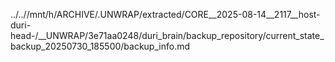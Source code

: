 ../..//mnt/h/ARCHIVE/.UNWRAP/extracted/CORE__2025-08-14__2117__host-duri-head-/__UNWRAP/3e71aa0248/duri_brain/backup_repository/current_state_backup_20250730_185500/backup_info.md